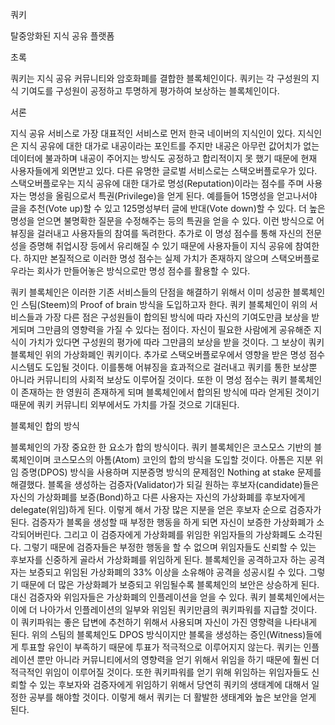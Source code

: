 쿼키

탈중앙화된 지식 공유 플랫폼



초록

쿼키는 지식 공유 커뮤니티와 암호화폐를 결합한 블록체인이다. 쿼키는 각 구성원의 지식 기여도를 구성원이 공정하고 투명하게 평가하여 보상하는 블록체인이다.



서론

지식 공유 서비스로 가장 대표적인 서비스로 먼저 한국 네이버의 지식인이 있다.  지식인은 지식 공유에 대한 대가로 내공이라는 포인트를 주지만 내공은 아무런 값어치가 없는 데이터에 불과하며 내공이 주어지는 방식도 공정하고 합리적이지 못 했기 때문에 현재 사용자들에게 외면받고 있다. 다른 유명한 글로벌 서비스로는 스택오버플로우가 있다. 스택오버플로우는 지식 공유에 대한 대가로 명성(Reputation)이라는 점수를 주며 사용자는 명성을 올림으로서 특권(Privilege)을 얻게 된다. 예를들어 15명성을 얻고나서야 글을 추천(Vote up)할 수 있고 125명성부터 글에 반대(Vote down)할 수 있다. 더 높은 명성을 얻으면 불명확한 질문을 수정해주는 등의 특권을 얻을 수 있다. 이런 방식으로 어뷰징을 걸러내고 사용자들의 참여를 독려한다. 추가로 이 명성 점수를 통해 자신의 전문성을 증명해 취업시장 등에서 유리해질 수 있기 때문에 사용자들이 지식 공유에 참여한다. 하지만 본질적으로 이러한 명성 점수는 실제 가치가 존재하지 않으며 스택오버플로우라는 회사가 만들어놓은 방식으로만 명성 점수를 활용할 수 있다.

쿼키 블록체인은 이러한 기존 서비스들의 단점을 해결하기 위해서 이미 성공한 블록체인인 스팀(Steem)의 Proof of brain 방식을 도입하고자 한다. 쿼키 블록체인이 위의 서비스들과 가장 다른 점은 구성원들이 합의된 방식에 따라 자신의 기여도만큼 보상을 받게되며 그만큼의 영향력을 가질 수 있다는 점이다. 자신이 필요한 사람에게 공유해준 지식이 가치가 있다면 구성원의 평가에 따라 그만큼의 보상을 받을 것이다. 그 보상이 쿼키 블록체인 위의 가상화폐인 쿼키이다. 추가로 스택오버플로우에서 영향을 받은 명성 점수 시스템도 도입될 것이다. 이를통해 어뷰징을  효과적으로 걸러내고 쿼키를 통한 보상뿐 아니라 커뮤니티의 사회적 보상도 이루어질 것이다. 또한 이 명성 점수는 쿼키 블록체인이 존재하는 한 영원히 존재하게 되며 블록체인에서 합의된 방식에 따라 얻게된 것이기 때문에 쿼키 커뮤니티 외부에서도 가치를 가질 것으로 기대된다.



블록체인 합의 방식

블록체인의 가장 중요한 한 요소가 합의 방식이다. 쿼키 블록체인은 코스모스 기반의 블록체인이며 코스모스의 아톰(Atom) 코인의 합의 방식을 도입할 것이다. 아톰은 지분 위임 증명(DPOS) 방식을 사용하며 지분증명 방식의 문제점인 Nothing at stake 문제를 해결했다. 블록을 생성하는 검증자(Validator)가 되길 원하는 후보자(candidate)들은 자신의 가상화폐를 보증(Bond)하고 다른 사용자는 자신의 가상화폐를 후보자에게 delegate(위임)하게 된다. 이렇게 해서 가장 많은 지분을 얻은 후보자 순으로 검증자가 된다. 검증자가 블록을 생성할 때 부정한 행동을 하게 되면 자신이 보증한 가상화폐가 소각되어버린다. 그리고 이 검증자에게 가상화폐를 위임한 위임자들의 가상화폐도 소각된다. 그렇기 때문에 검증자들은 부정한 행동을 할 수 없으며 위임자들도 신뢰할 수 있는 후보자를 신중하게 골라서 가상화폐를 위임하게 된다.  블록체인을 공격하고자 하는 공격자는 보증되고 위임된 가상화폐의 33% 이상을 소유해야 공격을 성공시킬 수 있다. 그렇기 때문에 더 많은 가상화폐가 보증되고 위임될수록 블록체인의 보안은 상승하게 된다. 대신 검증자와 위임자들은 가상화폐의 인플레이션을 얻을 수 있다. 쿼키 블록체인에서는 이에 더 나아가서 인플레이션의 일부와 위임된 쿼키만큼의 쿼키파워를 지급할 것이다. 이 쿼키파워는 좋은 답변에 추천하기 위해서 사용되며 자신이 가진 영향력을 나타내게 된다. 위의 스팀의 블록체인도 DPOS 방식이지만 블록을 생성하는 증인(Witness)들에게 투표할 유인이 부족하기 때문에 투표가 적극적으로 이루어지지 않는다. 쿼키는 인플레이션 뿐만 아니라 커뮤니티에서의 영향력을 얻기 위해서 위임을 하기 때문에 훨씬 더 적극적인 위임이 이루어질 것이다. 또한 쿼키파워를 얻기 위해 위임하는 위임자들도 신뢰할 수 있는 후보자와 검증자에게 위임하기 위해서 당연히 쿼키의 생태계에 대해서 일정한 공부를 해야할 것이다. 이렇게 해서 쿼키는 더 활발한 생태계와 높은 보안을 얻게 된다.



